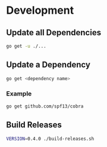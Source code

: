 # Development

## Update all Dependencies

```sh
go get -u ./...
```

## Update a Dependency

```sh
go get <dependency name>
```

### Example

```sh
go get github.com/spf13/cobra
```

## Build Releases

```sh
VERSION=0.4.0 ./build-releases.sh
```